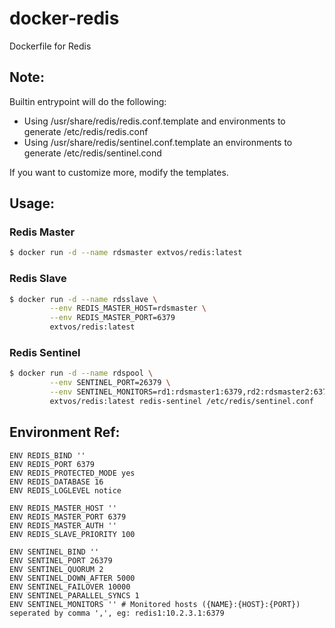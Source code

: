 # docker-redis
Dockerfile for Redis

## Note:

Builtin entrypoint will do the following:
 - Using /usr/share/redis/redis.conf.template and environments to generate /etc/redis/redis.conf
 - Using /usr/share/redis/sentinel.conf.template an environments to generate /etc/redis/sentinel.cond

If you want to customize more, modify the templates.

## Usage:

### Redis Master
```bash
$ docker run -d --name rdsmaster extvos/redis:latest 
```

### Redis Slave
```bash
$ docker run -d --name rdsslave \
         --env REDIS_MASTER_HOST=rdsmaster \
         --env REDIS_MASTER_PORT=6379
         extvos/redis:latest
```

### Redis Sentinel
```bash
$ docker run -d --name rdspool \
         --env SENTINEL_PORT=26379 \
         --env SENTINEL_MONITORS=rd1:rdsmaster1:6379,rd2:rdsmaster2:6379 \
         extvos/redis:latest redis-sentinel /etc/redis/sentinel.conf
```

## Environment Ref:
```
ENV REDIS_BIND ''
ENV REDIS_PORT 6379
ENV REDIS_PROTECTED_MODE yes
ENV REDIS_DATABASE 16
ENV REDIS_LOGLEVEL notice

ENV REDIS_MASTER_HOST ''
ENV REDIS_MASTER_PORT 6379
ENV REDIS_MASTER_AUTH ''
ENV REDIS_SLAVE_PRIORITY 100

ENV SENTINEL_BIND ''
ENV SENTINEL_PORT 26379
ENV SENTINEL_QUORUM 2
ENV SENTINEL_DOWN_AFTER 5000
ENV SENTINEL_FAILOVER 10000
ENV SENTINEL_PARALLEL_SYNCS 1
ENV SENTINEL_MONITORS '' # Monitored hosts ({NAME}:{HOST}:{PORT}) seperated by comma ',', eg: redis1:10.2.3.1:6379
```